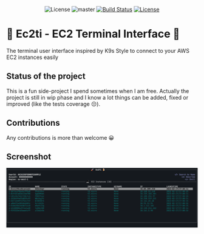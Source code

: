 <center>

![License](https://www.repostatus.org/badges/latest/wip.svg)
![master](https://github.com/carmeloriolo/ec2ti/actions/workflows/go.yml/badge.svg?branch=master)
[![Build Status](https://travis-ci.com/carmeloriolo/ec2ti.svg?token=bawSUPPTpi76oR9sa9X6&branch=master)](https://travis-ci.com/carmeloriolo/ec2ti)
[![License](https://img.shields.io/badge/License-Apache%202.0-blue.svg)](https://github.com/carmeloriolo/ec2ti/blob/master/LICENSE)

</center>

# 🚀 Ec2ti - EC2 Terminal Interface 🍺

The terminal user interface inspired by K9s Style to connect to your AWS EC2 instances easily

## Status of the project

This is a fun side-project I spend sometimes when I am free. Actually the project is still in wip phase and I know a lot things can be added, fixed or improved (like the tests coverage 😔).

## Contributions

Any contributions is more than welcome 😀

## Screenshot

<img src="docs/screenshots/ec2ti.png"/>
